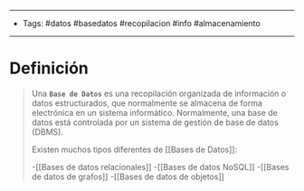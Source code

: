 -------------
- Tags:  #datos #basedatos #recopilacion #info #almacenamiento
----------------------------
# Definición

> Una **`Base de Datos`** es una recopilación organizada de información o datos estructurados, que normalmente se almacena de forma electrónica en un sistema informático. Normalmente, una base de datos está controlada por un sistema de gestión de base de datos (DBMS).
> 
> Existen muchos tipos diferentes de [[Bases de Datos]]:
> 
> -[[Bases de datos relacionales]]
> -[[Bases de datos NoSQL]]
> -[[Bases de datos de grafos]]
> -[[Bases de datos de objetos]]
